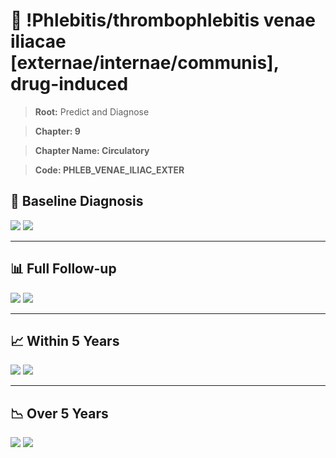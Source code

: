# 🧬 !Phlebitis/thrombophlebitis venae iliacae [externae/internae/communis], drug-induced
    
> **Root:** Predict and Diagnose

> **Chapter: 9**

> **Chapter Name: Circulatory**

> **Code: PHLEB_VENAE_ILIAC_EXTER**

## 🧪 Baseline Diagnosis

<img src="/Predict/Figures/Baseline/IMP/PHLEB_VENAE_ILIAC_EXTER.png" />

<CsvTableIMP src="/Predict_Data/Baseline/IMP/IMP_PHLEB_VENAE_ILIAC_EXTER.csv" label="🔍 View full results" />

<img src="/Predict/Figures/Baseline/ROC/PHLEB_VENAE_ILIAC_EXTER.png" />

<CsvTableROC src="/Predict_Data/Baseline/EVA/PHLEB_VENAE_ILIAC_EXTER.csv" label="🔍 View full results" />

---

## 📊 Full Follow-up

<img src="/Predict/Figures/ALL/IMP/PHLEB_VENAE_ILIAC_EXTER.png" />

<CsvTableIMP src="/Predict_Data/ALL/IMP/IMP_PHLEB_VENAE_ILIAC_EXTER.csv" label="🔍 View full results" />

<img src="/Predict/Figures/ALL/ROC/PHLEB_VENAE_ILIAC_EXTER.png" />

<CsvTableROC src="/Predict_Data/ALL/EVA/PHLEB_VENAE_ILIAC_EXTER.csv" label="🔍 View full results" />

---

## 📈 Within 5 Years

<img src="/Predict/Figures/FYears/IMP/PHLEB_VENAE_ILIAC_EXTER.png" />

<CsvTableIMP src="/Predict_Data/FYears/IMP/IMP_PHLEB_VENAE_ILIAC_EXTER.csv" label="🔍 View full results" />

<img src="/Predict/Figures/FYears/ROC/PHLEB_VENAE_ILIAC_EXTER.png" />

<CsvTableROC src="/Predict_Data/FYears/EVA/PHLEB_VENAE_ILIAC_EXTER.csv" label="🔍 View full results" />

---

## 📉 Over 5 Years

<img src="/Predict/Figures/OverFYears/IMP/PHLEB_VENAE_ILIAC_EXTER.png" />

<CsvTableIMP src="/Predict_Data/OverFYears/IMP/IMP_PHLEB_VENAE_ILIAC_EXTER.csv" label="🔍 View full results" />

<img src="/Predict/Figures/OverFYears/ROC/PHLEB_VENAE_ILIAC_EXTER.png" />

<CsvTableROC src="/Predict_Data/OverFYears/EVA/PHLEB_VENAE_ILIAC_EXTER.csv" label="🔍 View full results" />
